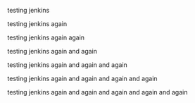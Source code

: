 testing jenkins

testing jenkins again

testing jenkins again again

testing jenkins again and again

testing jenkins again and again and again

testing jenkins again and again and again and again

testing jenkins again and again and again and again and again
